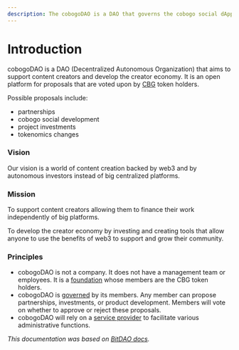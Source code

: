 ```yaml
---
description: The cobogoDAO is a DAO that governs the cobogo social dApp.
---
```


# Introduction

cobogoDAO is a DAO (Decentralized Autonomous Organization) that aims to support content creators and develop the creator economy. It is an open platform for proposals that are voted upon by [CBG](../tokenomics/cbg-token.md) token holders.

Possible proposals include:

* partnerships
* cobogo social development
* project investments
* tokenomics changes

### Vision

Our vision is a world of content creation backed by web3 and by autonomous investors instead of big centralized platforms.

### Mission

To support content creators allowing them to finance their work independently of big platforms.

To develop the creator economy by investing and creating tools that allow anyone to use the benefits of web3 to support and grow their community.

### Principles

* cobogoDAO is not a company. It does not have a management team or employees. It is a [foundation](the-foundation.md) whose members are the CBG token holders.
* cobogoDAO is [governed](governance.md) by its members. Any member can propose partnerships, investments, or product development. Members will vote on whether to approve or reject these proposals.
* cobogoDAO will rely on a [service provider](service-provider.md) to facilitate various administrative functions.

_This documentation was based on_ [_BitDAO docs_](https://docs.bitdao.io)_._
